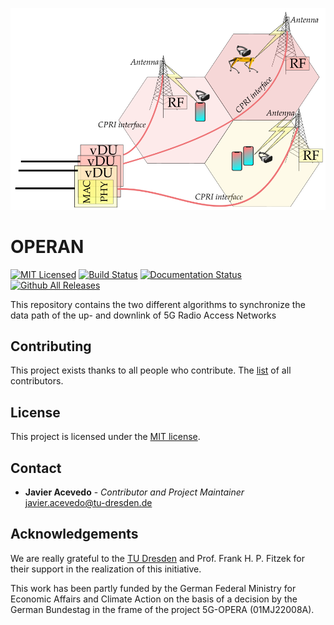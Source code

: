 <p align="center">
<img alt="PostSahnnon_SDR" src="https://github.com/jracevedob/OPERAN/blob/main/Logo/ORAN.png" width="800">
</p>


# OPERAN
[![MIT Licensed](https://img.shields.io/github/license/jracevedob/OPERAN)](https://github.com/jracevedob/OPERAN/blob/main/LICENSE)
[![Build Status](https://github.com//jracevedob/OPERAN/actions/workflows/blank.yml/badge.svg)](https://github.com//jracevedob/OPERAN/actions)
[![Documentation Status](https://readthedocs.org/projects/post-shannon-sdr/badge/?version=latest)](https://post-shannon-sdr.readthedocs.io/en/latest/?badge=latest)
[![Github All Releases](https://img.shields.io/github/downloads/jracevedob/OPERAN/total.svg)]()

This repository contains the two different algorithms to synchronize the data path of the up- and downlink of 5G Radio Access Networks


## Contributing

This project exists thanks to all people who contribute.
The [list](./CONTRIBUTORS) of all contributors.

## License

This project is licensed under the [MIT license](./LICENSE).

## Contact

* **Javier Acevedo** - *Contributor and Project Maintainer* javier.acevedo@tu-dresden.de

## Acknowledgements

We are really grateful to the [TU Dresden](https://cn.ifn.et.tu-dresden.de/) and Prof. Frank H. P. Fitzek for their support in the realization of this initiative.

This work has been partly funded by the German Federal Ministry for Economic Affairs and Climate Action  on the basis of a decision by the 
German Bundestag in the frame of the project 5G-OPERA (01MJ22008A).
